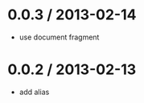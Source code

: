 
0.0.3 / 2013-02-14 
==================

  * use document fragment

0.0.2 / 2013-02-13 
==================

  * add alias

